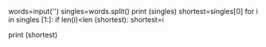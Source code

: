 words=input('')
singles=words.split()
print (singles)
shortest=singles[0]
for i in singles [1:]:
	if len(i)<len (shortest):
		shortest=i

print (shortest)


